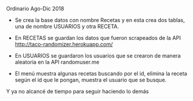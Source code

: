 Ordinario Ago-Dic 2018

- Se crea la base datos con nombre Recetas y en esta crea dos tablas, una de nombre USUARIOS y otra RECETA.
- En RECETAS se guardan los datos que fueron scrapeados de la API  http://taco-randomizer.herokuapp.com/

- En USUARIOS se guardaron los usuarios que se crearon de manera aleatoria en la API randomuser.me

- El menú muestra algunas recetas buscando por el id, elimina la receta según el id que le pongan, muestra el usuario que se busque.

Y ya no alcancé de tiempo para seguir haciendo lo demás 